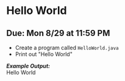 # Hello World

## Due: Mon 8/29 at 11:59 PM

- Create a program called `HelloWorld.java`
- Print out "Hello World" 

***Example Output:***\
Hello World
